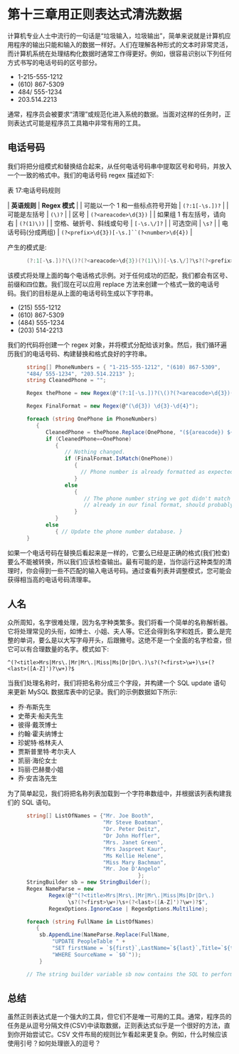 # 第十三章用正则表达式清洗数据

计算机专业人士中流行的一句话是“垃圾输入，垃圾输出”，简单来说就是计算机应用程序的输出只能和输入的数据一样好。人们在理解各种形式的文本时非常灵活，而计算机系统在处理结构化数据时通常工作得更好。例如，很容易识别以下列任何方式书写的电话号码的区号部分。

*   1-215-555-1212
*   (610) 867-5309
*   484/ 555-1234
*   203.514.2213

通常，程序员会被要求“清理”或规范化进入系统的数据。当面对这样的任务时，正则表达式可能是程序员工具箱中非常有用的工具。

## 电话号码

我们将把分组模式和替换结合起来，从任何电话号码串中提取区号和号码，并放入一个一致的格式中。我们的电话号码 regex 描述如下:

表 17:电话号码规则

| **英语规则** | **Regex 模式** |
| 可能以一个 1 和一些标点符号开始 | `(?:1[-\s.])?` |
| 可能是左括号 | `(\)?` |
| 区号 | `(?<areacode>\d{3})` |
| 如果组 1 有左括号，请向右 | `(?(1)\))` |
| 空格、破折号、斜线或句号 | `[-\s.\/]?` |
| 可选空间 | `\s?` |
| 电话号码(分成两组) | `(?<prefix>\d{3})[-\s.]``(?<number>\d{4})` |

产生的模式是:

```cs
      (?:1[-\s.])?(\()?(?<areacode>\d{3})(?(1)\))[-\s.\/]?\s?(?<prefix>\d{3})[-\s.](?<number>\d{4})

```

该模式将处理上面的每个电话格式示例。对于任何成功的匹配，我们都会有区号、前缀和四位数。我们现在可以应用 replace 方法来创建一个格式一致的电话号码。我们的目标是从上面的电话号码生成以下字符串。

*   (215) 555-1212
*   (610) 867-5309
*   (484) 555-1234
*   (203) 514-2213

我们的代码将创建一个 regex 对象，并将模式分配给该对象。然后，我们循环遍历我们的电话号码、构建替换和格式良好的字符串。

```cs
      string[] PhoneNumbers = { "1-215-555-1212", "(610) 867-5309",
      "484/ 555-1234", "203.514.2213" };
      string CleanedPhone = "";

      Regex thePhone = new Regex(@"(?:1[-\s.])?(\()?(?<areacode>\d{3})(?(1)\))[-\s.\/]?\s?(?<prefix>\d{3})[-\s.](?<number>\d{4})");

      Regex FinalFormat = new Regex(@"(\d{3}) \d{3}-\d{4}");

      foreach (string OnePhone in PhoneNumbers)
         {
            CleanedPhone = thePhone.Replace(OnePhone, "(${areacode}) ${prefix}-${number}");
            if (CleanedPhone==OnePhone)
               {
                  // Nothing changed.
                  if (FinalFormat.IsMatch(OnePhone))
                     {
                       // Phone number is already formatted as expected.
                     }
                  else
                     {
                        // The phone number string we got didn't match pattern and is not
                        // already in our final format, should probably log for manual review.
                     }
               }
            else
               { // Update the phone number database. }
      }

```

如果一个电话号码在替换后看起来是一样的，它要么已经是正确的格式(我们检查)要么不能被转换，所以我们应该检查输出。最有可能的是，当你运行这种类型的清理时，你会得到一些不匹配的输入电话号码。通过查看列表并调整模式，您可能会获得相当高的电话号码清理率。

## 人名

众所周知，名字很难处理，因为名字种类繁多。我们将看一个简单的名称解析器。它将处理常见的头衔，如博士、小姐、夫人等。它还会得到名字和姓氏，要么是完整的单词，要么是以大写字母开头，后跟撇号。这绝不是一个全面的名字检查，但它可以有合理数量的名字。模式如下:

`^(?<title>Mrs|Mrs\.|Mr|Mr\.|Miss|Ms|Dr|Dr\.)\s?(?<first>\w+)\s+(?<last>([A-Z]')?\w+)?$`

当我们处理名称时，我们将把名称分成三个字段，并构建一个 SQL update 语句来更新 MySQL 数据库表中的记录。我们的示例数据如下所示:

*   乔·布斯先生
*   史蒂夫·船夫先生
*   彼得·戴茨博士
*   约翰·霍夫纳博士
*   珍妮特·格林夫人
*   贾斯普里特·考尔夫人
*   凯丽·海伦女士
*   玛丽·巴赫曼小姐
*   乔·安吉洛先生

为了简单起见，我们将把名称列表加载到一个字符串数组中，并根据该列表构建我们的 SQL 语句。

```cs
      string[] ListOfNames = {"Mr. Joe Booth",
                              "Mr Steve Boatman",
                              "Dr. Peter Deitz",
                              "Dr John Hoffler",
                              "Mrs. Janet Green",
                              "Mrs Jaspreet Kaur",
                              "Ms Kellie Helene",
                              "Miss Mary Bachman",
                              "Mr. Joe D'Angelo"
                                         };
      StringBuilder sb = new StringBuilder();
      Regex NameParse = new
             Regex(@"^(?<title>Mrs|Mrs\.|Mr|Mr\.|Miss|Ms|Dr|Dr\.)
                   \s?(?<first>\w+)\s+(?<last>([A-Z]')?\w+)?$",
             RegexOptions.IgnoreCase | RegexOptions.Multiline);

      foreach (string FullName in ListOfNames)
         {
          sb.AppendLine(NameParse.Replace(FullName,
              "UPDATE PeopleTable " +
              "SET firstName = `${first}`,LastName=`${last}`,Title=`${title}` " +
              "WHERE SourceName = `$0`"));
          }

      // The string builder variable sb now contains the SQL to perform the updates.

```

## 总结

虽然正则表达式是一个强大的工具，但它们不是唯一可用的工具。通常，程序员的任务是从逗号分隔文件(CSV)中读取数据，正则表达式似乎是一个很好的方法，直到你开始尝试它。CSV 文件布局的规则比乍看起来更复杂。例如，什么时候应该使用引号？如何处理嵌入的逗号？